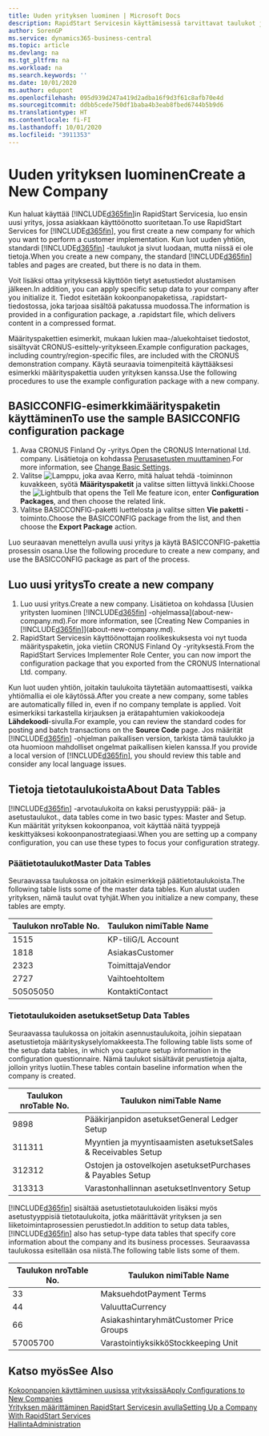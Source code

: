 ```yaml
---
title: Uuden yrityksen luominen | Microsoft Docs
description: RapidStart Servicesin käyttämisessä tarvittavat taulukot ja sivut luodaan, mutta niissä ei ole tietoja.
author: SorenGP
ms.service: dynamics365-business-central
ms.topic: article
ms.devlang: na
ms.tgt_pltfrm: na
ms.workload: na
ms.search.keywords: ''
ms.date: 10/01/2020
ms.author: edupont
ms.openlocfilehash: 095d939d247a419d2adba16f9d3f61c8afb70e4d
ms.sourcegitcommit: ddbb5cede750df1baba4b3eab8fbed6744b5b9d6
ms.translationtype: HT
ms.contentlocale: fi-FI
ms.lasthandoff: 10/01/2020
ms.locfileid: "3911353"
---
```

# <a name="create-a-new-company"></a><span data-ttu-id="cf01c-103">Uuden yrityksen luominen</span><span class="sxs-lookup"><span data-stu-id="cf01c-103">Create a New Company</span></span>
<span data-ttu-id="cf01c-104">Kun haluat käyttää [!INCLUDE[d365fin](includes/d365fin_md.md)]in RapidStart Servicesia, luo ensin uusi yritys, jossa asiakkaan käyttöönotto suoritetaan.</span><span class="sxs-lookup"><span data-stu-id="cf01c-104">To use RapidStart Services for [!INCLUDE[d365fin](includes/d365fin_md.md)], you first create a new company for which you want to perform a customer implementation.</span></span> <span data-ttu-id="cf01c-105">Kun luot uuden yhtiön, standardi [!INCLUDE[d365fin](includes/d365fin_md.md)] -taulukot ja sivut luodaan, mutta niissä ei ole tietoja.</span><span class="sxs-lookup"><span data-stu-id="cf01c-105">When you create a new company, the standard [!INCLUDE[d365fin](includes/d365fin_md.md)] tables and pages are created, but there is no data in them.</span></span>

<span data-ttu-id="cf01c-106">Voit lisäksi ottaa yrityksessä käyttöön tietyt asetustiedot alustamisen jälkeen.</span><span class="sxs-lookup"><span data-stu-id="cf01c-106">In addition, you can apply specific setup data to your company after you initialize it.</span></span> <span data-ttu-id="cf01c-107">Tiedot esitetään kokoonpanopaketissa, .rapidstart-tiedostossa, joka tarjoaa sisältöä pakatussa muodossa.</span><span class="sxs-lookup"><span data-stu-id="cf01c-107">The information is provided in a configuration package, a .rapidstart file, which delivers content in a compressed format.</span></span>  

<span data-ttu-id="cf01c-108">Määrityspakettien esimerkit, mukaan lukien maa-/aluekohtaiset tiedostot, sisältyvät CRONUS-esittely-yritykseen.</span><span class="sxs-lookup"><span data-stu-id="cf01c-108">Example configuration packages, including country/region-specific files, are included with the CRONUS demonstration company.</span></span> <span data-ttu-id="cf01c-109">Käytä seuraavia toimenpiteitä käyttääksesi esimerkki määrityspakettia uuden yrityksen kanssa.</span><span class="sxs-lookup"><span data-stu-id="cf01c-109">Use the following procedures to use the example configuration package with a new company.</span></span>  

## <a name="to-use-the-sample-basicconfig-configuration-package"></a><span data-ttu-id="cf01c-110">BASICCONFIG-esimerkkimäärityspaketin käyttäminen</span><span class="sxs-lookup"><span data-stu-id="cf01c-110">To use the sample BASICCONFIG configuration package</span></span>  
1. <span data-ttu-id="cf01c-111">Avaa CRONUS Finland Oy -yritys.</span><span class="sxs-lookup"><span data-stu-id="cf01c-111">Open the CRONUS International Ltd. company.</span></span> <span data-ttu-id="cf01c-112">Lisätietoja on kohdassa [Perusasetusten muuttaminen](ui-change-basic-settings.md).</span><span class="sxs-lookup"><span data-stu-id="cf01c-112">For more information, see [Change Basic Settings](ui-change-basic-settings.md).</span></span>
2. <span data-ttu-id="cf01c-113">Valitse ![Lamppu, joka avaa Kerro, mitä haluat tehdä -toiminnon](media/ui-search/search_small.png "Kerro, mitä haluat tehdä") kuvakkeen, syötä **Määrityspaketit** ja valitse sitten liittyvä linkki.</span><span class="sxs-lookup"><span data-stu-id="cf01c-113">Choose the ![Lightbulb that opens the Tell Me feature](media/ui-search/search_small.png "Tell me what you want to do") icon, enter **Configuration Packages**, and then choose the related link.</span></span>  
3. <span data-ttu-id="cf01c-114">Valitse BASICCONFIG-paketti luettelosta ja valitse sitten **Vie paketti** -toiminto.</span><span class="sxs-lookup"><span data-stu-id="cf01c-114">Choose the BASICCONFIG package from the list, and then choose the **Export Package** action.</span></span>  

<span data-ttu-id="cf01c-115">Luo seuraavan menettelyn avulla uusi yritys ja käytä BASICCONFIG-pakettia prosessin osana.</span><span class="sxs-lookup"><span data-stu-id="cf01c-115">Use the following procedure to create a new company, and use the BASICCONFIG package as part of the process.</span></span>  

## <a name="to-create-a-new-company"></a><span data-ttu-id="cf01c-116">Luo uusi yritys</span><span class="sxs-lookup"><span data-stu-id="cf01c-116">To create a new company</span></span>  
1. <span data-ttu-id="cf01c-117">Luo uusi yritys.</span><span class="sxs-lookup"><span data-stu-id="cf01c-117">Create a new company.</span></span> <span data-ttu-id="cf01c-118">Lisätietoa on kohdassa [Uusien yritysten luominen [!INCLUDE[d365fin](includes/d365fin_md.md)] -ohjelmassa](about-new-company.md).</span><span class="sxs-lookup"><span data-stu-id="cf01c-118">For more information, see [Creating New Companies in [!INCLUDE[d365fin](includes/d365fin_md.md)]](about-new-company.md).</span></span>
2. <span data-ttu-id="cf01c-119">RapidStart Servicesin käyttöönottajan roolikeskuksesta voi nyt tuoda määrityspaketin, joka vietiin CRONUS Finland Oy -yrityksestä.</span><span class="sxs-lookup"><span data-stu-id="cf01c-119">From the RapidStart Services Implementer Role Center, you can now import the configuration package that you exported from the CRONUS International Ltd. company.</span></span>

<span data-ttu-id="cf01c-120">Kun luot uuden yhtiön, joitakin taulukoita täytetään automaattisesti, vaikka yhtiömallia ei ole käytössä.</span><span class="sxs-lookup"><span data-stu-id="cf01c-120">After you create a new company, some tables are automatically filled in, even if no company template is applied.</span></span> <span data-ttu-id="cf01c-121">Voit esimerkiksi tarkastella kirjauksen ja erätapahtumien vakiokoodeja **Lähdekoodi**-sivulla.</span><span class="sxs-lookup"><span data-stu-id="cf01c-121">For example, you can review the standard codes for posting and batch transactions on the **Source Code** page.</span></span> <span data-ttu-id="cf01c-122">Jos määrität [!INCLUDE[d365fin](includes/d365fin_md.md)] -ohjelman paikallisen version, tarkista tämä taulukko ja ota huomioon mahdolliset ongelmat paikallisen kielen kanssa.</span><span class="sxs-lookup"><span data-stu-id="cf01c-122">If you provide a local version of [!INCLUDE[d365fin](includes/d365fin_md.md)], you should review this table and consider any local language issues.</span></span>

## <a name="about-data-tables"></a><span data-ttu-id="cf01c-123">Tietoja tietotaulukoista</span><span class="sxs-lookup"><span data-stu-id="cf01c-123">About Data Tables</span></span>
[!INCLUDE[d365fin](includes/d365fin_md.md)] <span data-ttu-id="cf01c-124">-arvotaulukoita on kaksi perustyyppiä: pää- ja asetustaulukot.</span><span class="sxs-lookup"><span data-stu-id="cf01c-124">, data tables come in two basic types: Master and Setup.</span></span> <span data-ttu-id="cf01c-125">Kun määrität yrityksen kokoonpanoa, voit käyttää näitä tyyppejä keskittyäksesi kokoonpanostrategiaasi.</span><span class="sxs-lookup"><span data-stu-id="cf01c-125">When you are setting up a company configuration, you can use these types to focus your configuration strategy.</span></span>  

### <a name="master-data-tables"></a><span data-ttu-id="cf01c-126">Päätietotaulukot</span><span class="sxs-lookup"><span data-stu-id="cf01c-126">Master Data Tables</span></span>  
<span data-ttu-id="cf01c-127">Seuraavassa taulukossa on joitakin esimerkkejä päätietotaulukoista.</span><span class="sxs-lookup"><span data-stu-id="cf01c-127">The following table lists some of the master data tables.</span></span> <span data-ttu-id="cf01c-128">Kun alustat uuden yrityksen, nämä taulut ovat tyhjät.</span><span class="sxs-lookup"><span data-stu-id="cf01c-128">When you initialize a new company, these tables are empty.</span></span>  

|<span data-ttu-id="cf01c-129">Taulukon nro</span><span class="sxs-lookup"><span data-stu-id="cf01c-129">Table No.</span></span>|<span data-ttu-id="cf01c-130">Taulukon nimi</span><span class="sxs-lookup"><span data-stu-id="cf01c-130">Table Name</span></span>|  
|-------------------|--------------------|  
|<span data-ttu-id="cf01c-131">15</span><span class="sxs-lookup"><span data-stu-id="cf01c-131">15</span></span>|<span data-ttu-id="cf01c-132">KP-tili</span><span class="sxs-lookup"><span data-stu-id="cf01c-132">G/L Account</span></span>|  
|<span data-ttu-id="cf01c-133">18</span><span class="sxs-lookup"><span data-stu-id="cf01c-133">18</span></span>|<span data-ttu-id="cf01c-134">Asiakas</span><span class="sxs-lookup"><span data-stu-id="cf01c-134">Customer</span></span>|  
|<span data-ttu-id="cf01c-135">23</span><span class="sxs-lookup"><span data-stu-id="cf01c-135">23</span></span>|<span data-ttu-id="cf01c-136">Toimittaja</span><span class="sxs-lookup"><span data-stu-id="cf01c-136">Vendor</span></span>|  
|<span data-ttu-id="cf01c-137">27</span><span class="sxs-lookup"><span data-stu-id="cf01c-137">27</span></span>|<span data-ttu-id="cf01c-138">Vaihtoehto</span><span class="sxs-lookup"><span data-stu-id="cf01c-138">Item</span></span>|  
|<span data-ttu-id="cf01c-139">5050</span><span class="sxs-lookup"><span data-stu-id="cf01c-139">5050</span></span>|<span data-ttu-id="cf01c-140">Kontakti</span><span class="sxs-lookup"><span data-stu-id="cf01c-140">Contact</span></span>|  

### <a name="setup-data-tables"></a><span data-ttu-id="cf01c-141">Tietotaulukoiden asetukset</span><span class="sxs-lookup"><span data-stu-id="cf01c-141">Setup Data Tables</span></span>  
<span data-ttu-id="cf01c-142">Seuraavassa taulukossa on joitakin asennustaulukoita, joihin siepataan asetustietoja määrityskyselylomakkeesta.</span><span class="sxs-lookup"><span data-stu-id="cf01c-142">The following table lists some of the setup data tables, in which you capture setup information in the configuration questionnaire.</span></span> <span data-ttu-id="cf01c-143">Nämä taulukot sisältävät perustietoja ajalta, jolloin yritys luotiin.</span><span class="sxs-lookup"><span data-stu-id="cf01c-143">These tables contain baseline information when the company is created.</span></span>  

|<span data-ttu-id="cf01c-144">Taulukon nro</span><span class="sxs-lookup"><span data-stu-id="cf01c-144">Table No.</span></span>|<span data-ttu-id="cf01c-145">Taulukon nimi</span><span class="sxs-lookup"><span data-stu-id="cf01c-145">Table Name</span></span>|  
|-------------------|--------------------|  
|<span data-ttu-id="cf01c-146">98</span><span class="sxs-lookup"><span data-stu-id="cf01c-146">98</span></span>|<span data-ttu-id="cf01c-147">Pääkirjanpidon asetukset</span><span class="sxs-lookup"><span data-stu-id="cf01c-147">General Ledger Setup</span></span>|  
|<span data-ttu-id="cf01c-148">311</span><span class="sxs-lookup"><span data-stu-id="cf01c-148">311</span></span>|<span data-ttu-id="cf01c-149">Myyntien ja myyntisaamisten asetukset</span><span class="sxs-lookup"><span data-stu-id="cf01c-149">Sales & Receivables Setup</span></span>|  
|<span data-ttu-id="cf01c-150">312</span><span class="sxs-lookup"><span data-stu-id="cf01c-150">312</span></span>|<span data-ttu-id="cf01c-151">Ostojen ja ostovelkojen asetukset</span><span class="sxs-lookup"><span data-stu-id="cf01c-151">Purchases & Payables Setup</span></span>|  
|<span data-ttu-id="cf01c-152">313</span><span class="sxs-lookup"><span data-stu-id="cf01c-152">313</span></span>|<span data-ttu-id="cf01c-153">Varastonhallinnan asetukset</span><span class="sxs-lookup"><span data-stu-id="cf01c-153">Inventory Setup</span></span>|  

<span data-ttu-id="cf01c-154">[!INCLUDE[d365fin](includes/d365fin_md.md)] sisältää asetustietotaulukoiden lisäksi myös asetustyyppisiä tietotaulukoita, jotka määrittävät yrityksen ja sen liiketoimintaprosessien perustiedot.</span><span class="sxs-lookup"><span data-stu-id="cf01c-154">In addition to setup data tables, [!INCLUDE[d365fin](includes/d365fin_md.md)] also has setup-type data tables that specify core information about the company and its business processes.</span></span> <span data-ttu-id="cf01c-155">Seuraavassa taulukossa esitellään osa niistä.</span><span class="sxs-lookup"><span data-stu-id="cf01c-155">The following table lists some of them.</span></span>  

|<span data-ttu-id="cf01c-156">Taulukon nro</span><span class="sxs-lookup"><span data-stu-id="cf01c-156">Table No.</span></span>|<span data-ttu-id="cf01c-157">Taulukon nimi</span><span class="sxs-lookup"><span data-stu-id="cf01c-157">Table Name</span></span>|  
|-------------------|--------------------|  
|<span data-ttu-id="cf01c-158">3</span><span class="sxs-lookup"><span data-stu-id="cf01c-158">3</span></span>|<span data-ttu-id="cf01c-159">Maksuehdot</span><span class="sxs-lookup"><span data-stu-id="cf01c-159">Payment Terms</span></span>|  
|<span data-ttu-id="cf01c-160">4</span><span class="sxs-lookup"><span data-stu-id="cf01c-160">4</span></span>|<span data-ttu-id="cf01c-161">Valuutta</span><span class="sxs-lookup"><span data-stu-id="cf01c-161">Currency</span></span>|  
|<span data-ttu-id="cf01c-162">6</span><span class="sxs-lookup"><span data-stu-id="cf01c-162">6</span></span>|<span data-ttu-id="cf01c-163">Asiakashintaryhmät</span><span class="sxs-lookup"><span data-stu-id="cf01c-163">Customer Price Groups</span></span>|  
|<span data-ttu-id="cf01c-164">5700</span><span class="sxs-lookup"><span data-stu-id="cf01c-164">5700</span></span>|<span data-ttu-id="cf01c-165">Varastointiyksikkö</span><span class="sxs-lookup"><span data-stu-id="cf01c-165">Stockkeeping Unit</span></span>|

  

## <a name="see-also"></a><span data-ttu-id="cf01c-166">Katso myös</span><span class="sxs-lookup"><span data-stu-id="cf01c-166">See Also</span></span>  
[<span data-ttu-id="cf01c-167">Kokoonpanojen käyttäminen uusissa yrityksissä</span><span class="sxs-lookup"><span data-stu-id="cf01c-167">Apply Configurations to New Companies</span></span>](admin-apply-configuration-to-new-companies.md)  
[<span data-ttu-id="cf01c-168">Yrityksen määrittäminen RapidStart Servicesin avulla</span><span class="sxs-lookup"><span data-stu-id="cf01c-168">Setting Up a Company With RapidStart Services</span></span>](admin-set-up-a-company-with-rapidstart.md)  
[<span data-ttu-id="cf01c-169">Hallinta</span><span class="sxs-lookup"><span data-stu-id="cf01c-169">Administration</span></span>](admin-setup-and-administration.md)
